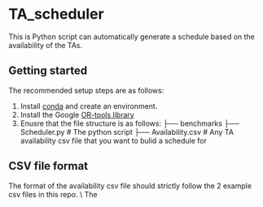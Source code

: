 # TA_scheduler
This is Python script can automatically generate a schedule based on the availability of the TAs.

## Getting started 
The recommended setup steps are as follows:
1. Install  [conda](https://docs.conda.io/projects/conda/en/latest/user-guide/install/download.html) and create an environment.
2. Install the Google [OR-tools library](https://pypi.org/project/ortools/)
3. Enusre that the file structure is as follows:
    ├── benchmarks
        ├── Scheduler.py               # The python script 
        ├── Availability.csv           # Any TA availability csv file that you want to bulid a schedule for

 ## CSV file format
 The format of the availability csv file should strictly follow the 2 example csv files in this repo. \\
 The 
